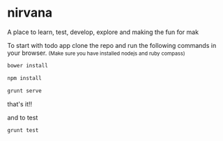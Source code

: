 nirvana
=======

A place to learn, test, develop, explore and making the fun for mak

To start with todo app clone the repo and run the following commands in your browser. <small>(Make sure you have installed nodejs and ruby compass)</small>

```bash
bower install
```

```bash
npm install
```

```bash
grunt serve
```
that's it!!

and to test 

```bash
grunt test
```